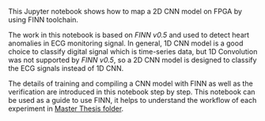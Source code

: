 This Jupyter notebook shows how to map a 2D CNN model on FPGA by using FINN toolchain.

The work in this notebook is based on *FINN v0.5* and used to detect heart anomalies in ECG monitoring signal. 
In general, 1D CNN model is a good choice to classify digital signal which is time-series data, but 1D Convolution was not supported by *FINN v0.5*, 
so a 2D CNN model is designed to classify the ECG signals instead of 1D CNN.

The details of training and compiling a CNN model with FINN as well as the verification are introduced in this notebook step by step. 
This notebook can be used as a guide to use FINN, it helps to understand the workflow of each experiment in [Master Thesis folder](https://github.com/Wenlong-Qi/mapping_CNN_to_FPGA_by_using_FINN/tree/master/Master_Thesis).
